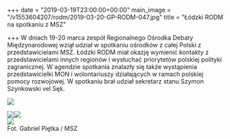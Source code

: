 +++
date = "2019-03-19T23:00:00+00:00"
main_image = "/v1553604207/rodm/2019-03-20-GP-RODM-047.jpg"
title = "Łódzki RODM na spotkaniu z MSZ"

+++
W dniach 19-20 marca zespół Regionalnego Ośrodka Debaty Międzynarodowej wziął udział w spotkaniu ośrodków z całej Polski z przedstawicielami MSZ. Łódzki RODM miał okazję wymienić kontakty z przedstawicielami innych regionów i wysłuchać priorytetów polskiej polityki zagranicznej. W agendzie spotkania znalazły się także wystąpienia przedstawicielki MON i wolontariuszy działających w ramach polskiej pomocy rozwojowej. W spotkaniu brał udział sekretarz stanu Szymon Szynkowski vel Sęk.

![](https://res.cloudinary.com/inspro/image/upload/v1553604312/rodm/2019-03-20-GP-RODM-030.jpg)

![](https://res.cloudinary.com/inspro/image/upload/v1553604226/rodm/2019-03-20-GP-RODM-019.jpg)![](https://res.cloudinary.com/inspro/image/upload/v1553604207/rodm/2019-03-20-GP-RODM-047.jpg)  
![](https://res.cloudinary.com/inspro/image/upload/v1553604176/rodm/2019-03-20-GP-RODM-059.jpg)  
Fot. Gabriel Piętka / MSZ